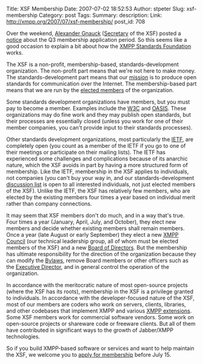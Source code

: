 Title: XSF Membership
Date: 2007-07-02 18:52:53
Author: stpeter
Slug: xsf-membership
Category: post
Tags: 
Summary: description:
Link: http://xmpp.org/2007/07/xsf-membership/
post_id: 708


Over the weekend, [Alexander Gnauck](http://www.xmpp.org/xsf/people/agnauck.shtml) ([Secretary](http://www.xmpp.org/xsf/secretary.shtml) of the XSF) posted a [notice](http://mail.jabber.org/pipermail/jdev/2007-July/025504.html) about the Q3 membership application period. So this seems like a good occasion to explain a bit about how the [XMPP Standards Foundation](http://www.xmpp.org/) works.

The XSF is a non-profit, membership-based, standards-development organization. The non-profit part means that we're not here to make money. The standards-development part means that our [mission](http://www.xmpp.org/xsf/mission.shtml) is to produce open standards for communication over the Internet. The membership-based part means that we are run by the [elected members](http://www.xmpp.org/xsf/members/) of the organization.

Some standards development organizations have members, but you must pay to become a member. Examples include the [W3C](http://www.w3.org/) and [OASIS](http://www.oasis-open.org/). These organizations may do fine work and they may publish open standards, but their processes are essentially closed (unless you work for one of their member companies, you can't provide input to their standards processes).

Other standards development organizations, most particularly the [IETF](http://www.ietf.org/), are completely open (you count as a member of the IETF if you go to one of their meetings or participate on their mailing lists). The IETF has experienced some challenges and complications because of its anarchic nature, which the XSF avoids in part by having a more structured form of membership. Like the IETF, membership in the XSF applies to individuals, not companies (you can't buy your way in, and our standards-development [discussion list](http://mail.jabber.org/mailman/listinfo/standards) is open to all interested individuals, not just elected members of the XSF). Unlike the IETF, the XSF has relatively few members, who are elected by the existing members four times a year based on individual merit rather than company connections.

It may seem that XSF members don't do much, and in a way that's true. Four times a year (January, April, July, and October), they elect new members and decide whether existing members shall remain members. Once a year (late August or early September) they elect a new [XMPP Council](http://www.xmpp.org/council/) (our technical leadership group, all of whom must be elected members of the XSF) and a new [Board of Directors](http://www.xmpp.org/xsf/board/). But the membership has ultimate responsibility for the direction of the organization because they can modify the [Bylaws](http://www.xmpp.org/xsf/docs/bylaws.shtml), remove Board members or other officers such as the [Executive Director](http://www.xmpp.org/xsf/director.shtml), and in general control the operation of the organization.

In accordance with the meritocratic nature of most open-source projects (where the XSF has its roots), membership in the XSF is a privilege granted to individuals. In accordance with the developer-focused nature of the XSF, most of our members are coders who work on servers, clients, libraries, and other codebases that implement XMPP and various [XMPP extensions](http://www.xmpp.org/extensions/). Some XSF members work for commercial software vendors. Some work on open-source projects or shareware code or freeware clients. But all of them have contributed in significant ways to the growth of Jabber/XMPP technologies.

So if you build XMPP-based software or services and want to help maintain the XSF, we welcome you to [apply for membership](http://mail.jabber.org/pipermail/jdev/2007-July/025504.html) before July 15.
